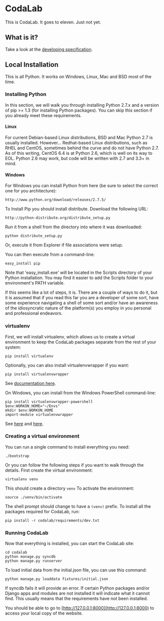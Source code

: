 # CodaLab

This is CodaLab. It goes to eleven. Just not yet.

## What is it?

Take a look at the [developing specification](docs/SPECIFICATION.md).

## Local Installation

This is all Python.  It works on Windows, Linux, Mac and BSD most of the time.

### Installing Python

In this section, we will walk you through installing Python 2.7.x and a version
of pip >= 1.3 (for installing Python packages).  You can skip this section if
you already meet these requirements.

#### Linux

For current Debian-based Linux distributions, BSD and Mac Python 2.7 is usually
installed. However... Redhat-based Linux distributions, such as RHEL and
CentOS, sometimes behind the curve and do not have Python 2.7. As of this
writing, CentOS 6.4 is at Python 2.6, which is well on its way to EOL. Python
2.6 may work, but code will be written with 2.7 and 3.3+ in mind. 

#### Windows

For Windows you can install Python from here (be sure to select the correct one
for you architecture):

    http://www.python.org/download/releases/2.7.5/
  
To Install Pip you should install distribute. Download the following URL:

    http://python-distribute.org/distribute_setup.py

Run it from a shell from the directory into where it was downloaded:
  
    python distribute_setup.py

Or, execute it from Explorer if file associations were setup.

You can then execute from a command-line:

    easy_install pip

Note that 'easy\_install.exe' will be located in the Scripts directory of your
Python installation. You may find it easier to add the Scripts folder to your
environment's PATH variable.

If this seems like a lot of steps, it is. There are a couple of ways to do it,
but it is assumed that if you read this far you are a developer of some sort,
have some experience navigating a shell of some sort and/or have an awareness
of the idiosyncratic nature of the platform(s) you employ in you personal and
professional endeavors.

### virtualenv

First, we will install virtualenv, which allows us to create a virtual
environment to keep the CodaLab packages separate from the rest of your system:

    pip install virtualenv

Optionally, you can also install virtualenvwrapper if you want:

    pip install virtualenvwrapper

See [documentation here](http://virtualenvwrapper.readthedocs.org/en/latest).

On Windows, you can install from the Windows PowerShell command-line:

    pip install virtualenvwrapper-powershell
    $env:WORKON_HOME="~/Envs"
    mkdir $env:WORKON_HOME
    import-module virtualenvwrapper

See [here](http://docs.python-guide.org/en/latest/dev/virtualenvs.html) and
[here](http://virtualenvwrapper.readthedocs.org/en/latest/install.html).

### Creating a virtual environment

You can run a single command to install everything you need:

    ./bootstrap 

Or you can follow the following steps if you want to walk through the details.
First create the virtual environment:

    virtualenv venv

This should create a directory <code>venv</code>  To activate the environment:

    source ./venv/bin/activate 

The shell prompt should change to have a <code>(venv)</code> prefix.  To
install all the packages required for CodaLab, run:

    pip install -r codalab/requirements/dev.txt

### Running CodaLab

Now that everything is installed, you can start the CodaLab site:

    cd codalab
    python manage.py syncdb
    python manage.py runserver
    
To load initial data from the initial.json file, you can use this command:

    python manage.py loaddata fixtures/initial.json
 
If syncdb fails it will provide an error.  If certain Python packages and/or
Django apps and modules are not installed it will indicate what it cannot find.
This usually means that the requirements have not been installed.

You should be able to go to [http://127.0.0.1:8000](http://127.0.0.1:8000) to
access your local copy of the website.
